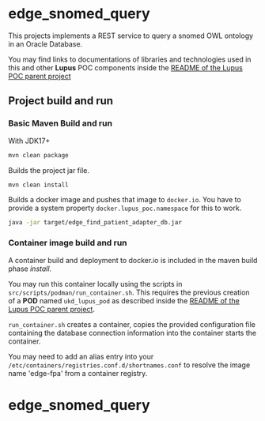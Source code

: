 # edge\_snomed\_query

This projects implements a REST service to query a snomed OWL ontology in an Oracle Database.

You may find links to documentations of libraries and technologies
used in this and other **Lupus** POC components inside the
[README of the Lupus POC parent project](https://github.com/StefanHoening/ukd_lupus_parent)

## Project build and run

### Basic Maven Build and run


With JDK17+

```bash
mvn clean package
```

Builds the project jar file.

```bash
mvn clean install
```

Builds a docker image and pushes that image to `docker.io`. You have to provide a system property `docker.lupus_poc.namespace` for this to work.

```bash
java -jar target/edge_find_patient_adapter_db.jar
```

### Container image build and run

A container build and deployment to docker.io is included in the maven build
phase *install*.

You may run this container locally using the scripts in
`src/scripts/podman/run_container.sh`. This requires the previous creation of a **POD** named
`ukd_lupus_pod` as described inside the
[README of the Lupus POC parent project](https://github.com/StefanHoening/ukd_lupus_parent).

`run_container.sh` creates a container, copies the provided configuration file 
containing the database connection information into the container starts the container.

You may need to add an alias entry into your `/etc/containers/registries.conf.d/shortnames.conf`
to resolve the image name 'edge-fpa' from a container registry.


# edge_snomed_query
